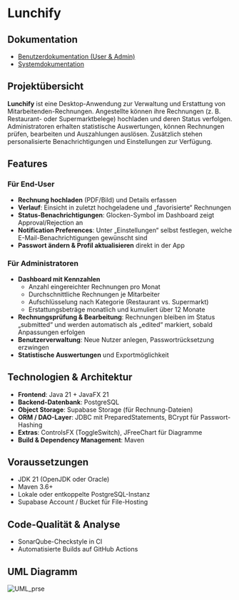 # Lunchify

## Dokumentation

- [Benutzerdokumentation (User & Admin)](./docs/Benutzerdoku_v1.4.pdf)  
- [Systemdokumentation](./docs/Systemdokumentation%20Lunchify_v1.2.pdf)

## Projektübersicht
**Lunchify** ist eine Desktop-Anwendung zur Verwaltung und Erstattung von Mitarbeitenden-Rechnungen. Angestellte können ihre Rechnungen (z. B. Restaurant- oder Supermarktbelege) hochladen und deren Status verfolgen. Administratoren erhalten statistische Auswertungen, können Rechnungen prüfen, bearbeiten und Auszahlungen auslösen. Zusätzlich stehen personalisierte Benachrichtigungen und Einstellungen zur Verfügung.

## Features

### Für End-User
- **Rechnung hochladen** (PDF/Bild) und Details erfassen  
- **Verlauf**: Einsicht in zuletzt hochgeladene und „favorisierte“ Rechnungen  
- **Status-Benachrichtigungen**: Glocken-Symbol im Dashboard zeigt Approval/Rejection an  
- **Notification Preferences**: Unter „Einstellungen“ selbst festlegen, welche E-Mail-Benachrichtigungen gewünscht sind  
- **Passwort ändern & Profil aktualisieren** direkt in der App  

### Für Administratoren
- **Dashboard mit Kennzahlen**  
  - Anzahl eingereichter Rechnungen pro Monat  
  - Durchschnittliche Rechnungen je Mitarbeiter  
  - Aufschlüsselung nach Kategorie (Restaurant vs. Supermarkt)  
  - Erstattungsbeträge monatlich und kumuliert über 12 Monate  
- **Rechnungsprüfung & Bearbeitung**: Rechnungen bleiben im Status „submitted“ und werden automatisch als „edited“ markiert, sobald Anpassungen erfolgen  
- **Benutzerverwaltung**: Neue Nutzer anlegen, Passwortrücksetzung erzwingen  
- **Statistische Auswertungen** und Exportmöglichkeit  

## Technologien & Architektur
- **Frontend**: Java 21 + JavaFX 21  
- **Backend-Datenbank**: PostgreSQL  
- **Object Storage**: Supabase Storage (für Rechnung-Dateien)  
- **ORM / DAO-Layer**: JDBC mit PreparedStatements, BCrypt für Passwort-Hashing  
- **Extras**: ControlsFX (ToggleSwitch), JFreeChart für Diagramme  
- **Build & Dependency Management**: Maven  

## Voraussetzungen
- JDK 21 (OpenJDK oder Oracle)  
- Maven 3.6+  
- Lokale oder entkoppelte PostgreSQL-Instanz  
- Supabase Account / Bucket für File-Hosting

## Code-Qualität & Analyse
- SonarQube-Checkstyle in CI
- Automatisierte Builds auf GitHub Actions

## UML Diagramm
![UML_prse](https://github.com/user-attachments/assets/368fc4b0-d02f-4a65-980c-f76ed93e2c02)





